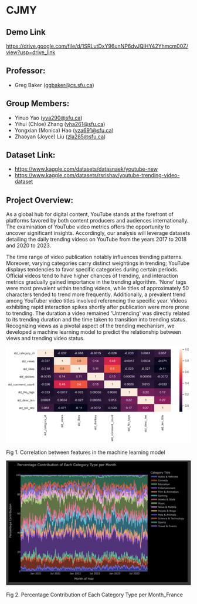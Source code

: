 # CJMY
## Demo Link
https://drive.google.com/file/d/1SRLutDxY96unNP6dvJQlHY42Yhmcm00Z/view?usp=drive_link


## Professor:
- Greg Baker (ggbaker@cs.sfu.ca)

## Group Members:
- Yinuo Yao (yya290@sfu.ca)
- Yihui (Chloe) Zhang (yha261@sfu.ca)
- Yongxian (Monica) Hao (yza691@sfu.ca)
- Zhaoyan (Joyce) Liu (zla285@sfu.ca)


## Dataset Link:
- https://www.kaggle.com/datasets/datasnaek/youtube-new
- https://www.kaggle.com/datasets/rsrishav/youtube-trending-video-dataset

## Project Overview:
As a global hub for digital content, YouTube stands at the forefront of platforms favored by both content producers and audiences internationally. The examination of YouTube video metrics offers the opportunity to uncover significant insights. Accordingly, our analysis will leverage datasets detailing the daily trending videos on YouTube from the years 2017 to 2018 and 2020 to 2023. 

The time range of video publication notably influences trending patterns. Moreover, varying categories carry distinct weightings in trending; YouTube displays tendencies to favor specific categories during certain periods. Official videos tend to have higher chances of trending, and interaction metrics gradually gained importance in the trending algorithm. 'None' tags were most prevalent within trending videos, while titles of approximately 50 characters tended to trend more frequently. Additionally, a prevalent trend among YouTuber video titles involved referencing the specific year. Videos exhibiting rapid interaction spikes shortly after publication were more prone to trending. The duration a video remained 'Untrending' was directly related to its trending duration and the time taken to transition into trending status. Recognizing views as a pivotal aspect of the trending mechanism, we developed a machine learning model to predict the relationship between views and trending video status.

![Alt text](correlation-1.png)

Fig 1. Correlation between features in the machine learning model

![Alt text](france-1.jpg)

Fig 2. Percentage Contribution of Each Category Type per Month_France
